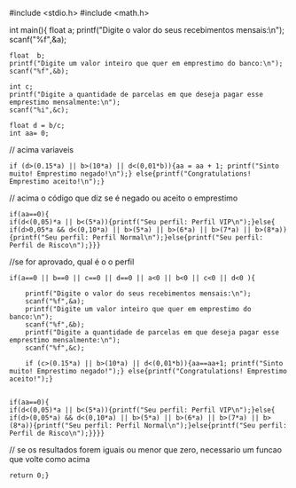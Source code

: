 #include <stdio.h>
#include <math.h>

int main(){
    float a;
    printf("Digite o valor do seus recebimentos mensais:\n");
    scanf("%f",&a);

    float  b;
    printf("Digite um valor inteiro que quer em emprestimo do banco:\n");
    scanf("%f",&b);

    int c;
    printf("Digite a quantidade de parcelas em que deseja pagar esse emprestimo mensalmente:\n");
    scanf("%i",&c);

    float d = b/c;
    int aa= 0;

// acima variaveis


    if (d>(0.15*a) || b>(10*a) || d<(0,01*b)){aa = aa + 1; printf("Sinto muito! Emprestimo negado!\n");} else{printf("Congratulations! Emprestimo aceito!\n");}

// acima o código que diz se é negado ou aceito o emprestimo 

    if(aa==0){
    if(d<(0,05)*a || b<(5*a)){printf("Seu perfil: Perfil VIP\n");}else{
    if(d>0,05*a && d<(0,10*a) || b>(5*a) || b>(6*a) || b>(7*a) || b>(8*a)){printf("Seu perfil: Perfil Normal\n");}else{printf("Seu perfil: Perfil de Risco\n");}}}

//se for aprovado, qual é o o perfil

    if(a==0 || b==0 || c==0 || d==0 || a<0 || b<0 || c<0 || d<0 ){

        printf("Digite o valor do seus recebimentos mensais:\n");
        scanf("%f",&a);
        printf("Digite um valor inteiro que quer em emprestimo do banco:\n");
        scanf("%f",&b);
        printf("Digite a quantidade de parcelas em que deseja pagar esse emprestimo mensalmente:\n");
        scanf("%f",&c);

        if (c>(0.15*a) || b>(10*a) || d<(0,01*b)){aa==aa+1; printf("Sinto muito! Emprestimo negado!");} else{printf("Congratulations! Emprestimo aceito!");}

    
    if(aa==0){
    if(d<(0,05)*a || b<(5*a)){printf("Seu perfil: Perfil VIP\n");}else{
    if(d>(0,05*a) && d<(0,10*a) || b>(5*a) || b>(6*a) || b>(7*a) || b>(8*a)){printf("Seu perfil: Perfil Normal\n");}else{printf("Seu perfil: Perfil de Risco\n");}}}}

 // se os resultados forem iguais ou menor que zero, necessario um funcao que volte como acima



    return 0;}
